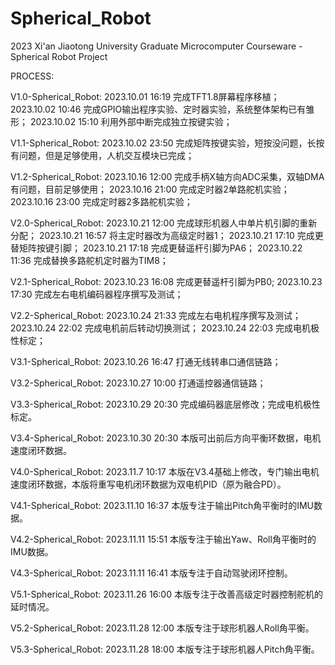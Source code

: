 # Spherical_Robot
2023 Xi'an Jiaotong University Graduate Microcomputer Courseware - Spherical Robot Project

PROCESS:

V1.0-Spherical_Robot:
2023.10.01 16:19 完成TFT1.8屏幕程序移植；
2023.10.02 10:46 完成GPIO输出程序实验、定时器实验，系统整体架构已有雏形；
2023.10.02 15:10 利用外部中断完成独立按键实验；

V1.1-Spherical_Robot:
2023.10.02 23:50 完成矩阵按键实验，短按没问题，长按有问题，但是足够使用，人机交互模块已完成；
			
V1.2-Spherical_Robot:
2023.10.16 12:00 完成手柄X轴方向ADC采集，双轴DMA有问题，目前足够使用；
2023.10.16 21:00 完成定时器2单路舵机实验；
2023.10.16 23:00 完成定时器2多路舵机实验；

V2.0-Spherical_Robot:
2023.10.21 12:00 完成球形机器人中单片机引脚的重新分配；
2023.10.21 16:57 将主定时器改为高级定时器1；
2023.10.21 17:10 完成更替矩阵按键引脚；
2023.10.21 17:18 完成更替遥杆引脚为PA6；
2023.10.22 11:36 完成替换多路舵机定时器为TIM8；

V2.1-Spherical_Robot:
2023.10.23 16:08 完成更替遥杆引脚为PB0;
2023.10.23 17:30 完成左右电机编码器程序撰写及测试；
			
V2.2-Spherical_Robot:
2023.10.24 21:33 完成左右电机程序撰写及测试；
2023.10.24 22:02 完成电机前后转动切换测试；
2023.10.24 22:03 完成电机极性标定；

V3.1-Spherical_Robot:
2023.10.26 16:47 打通无线转串口通信链路；

V3.2-Spherical_Robot:
2023.10.27 10:00 打通遥控器通信链路；

V3.3-Spherical_Robot:
2023.10.29 20:30 完成编码器底层修改；完成电机极性标定。

V3.4-Spherical_Robot:
2023.10.30 20:30 本版可出前后方向平衡环数据，电机速度闭环数据。

V4.0-Spherical_Robot:
2023.11.7 10:17 本版在V3.4基础上修改，专门输出电机速度闭环数据，本版将重写电机闭环数据为双电机PID（原为融合PD）。

V4.1-Spherical_Robot:
2023.11.10 16:37 本版专注于输出Pitch角平衡时的IMU数据。

V4.2-Spherical_Robot:
2023.11.11 15:51 本版专注于输出Yaw、Roll角平衡时的IMU数据。

V4.3-Spherical_Robot:
2023.11.11 16:41 本版专注于自动驾驶闭环控制。 

V5.1-Spherical_Robot:
2023.11.26 16:00 本版专注于改善高级定时器控制舵机的延时情况。

V5.2-Spherical_Robot:
2023.11.28 12:00 本版专注于球形机器人Roll角平衡。

V5.3-Spherical_Robot:
2023.11.28 18:00 本版专注于球形机器人Pitch角平衡。
